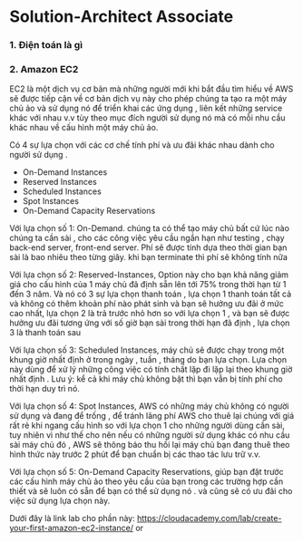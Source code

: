 # Solution-Architect Associate

### 1. Điện toán là gì 
### 2. Amazon EC2
EC2 là một dịch vụ cơ bản mà những người mới khi bắt đầu tìm hiểu về AWS sẽ được tiếp cận về cơ bản dịch vụ này cho phép chúng ta tạo ra một máy chủ ảo và sử dụng nó để triển khai các ứng dụng , liên kết những service khác với nhau v.v tùy theo mục đích người sử dụng nó mà có mỗi nhu cầu khác nhau về cấu hình một máy chủ ảo.

Có 4 sự lựa chọn với các cơ chế tính phí và ưu đãi khác nhau dành cho người sử dụng .
+ On-Demand Instances
+ Reserved Instances
+ Scheduled Instances
+ Spot Instances
+ On-Demand Capacity Reservations

Với lựa chọn số 1: On-Demand. chúng ta có thể tạo máy chủ bất cứ lúc nào chúng ta cần sài , cho các công việc yêu cầu ngắn hạn như testing , chạy back-end server, front-end server. Phí sẽ được tính dựa theo thời gian bạn sài là bao nhiêu theo từng giây. khi bạn terminate thì phí sẽ không tính nữa

Với lựa chọn số 2: Reserved-Instances, Option này cho bạn khả năng giảm giá cho cấu hình của 1 máy chủ đã định sẵn lên tới 75% trong thời hạn từ 1 đến 3 năm. Và nó có 3 sự lựa chọn thanh toán , lựa chọn 1 thanh toán tất cả và không có thêm khoản phí nào phát sinh và bạn sẽ hưởng ưu đãi ở mức cao nhất, lựa chọn 2 là trả trước nhỏ hơn so với lựa chọn 1 , và bạn sẽ được hưởng ưu đãi tương ứng với số giờ bạn sài trong thời hạn đã định , lựa chọn 3 là  thanh toán sau

Với lựa chọn số 3: Scheduled Instances, máy chủ sẽ được chạy trong một khung giờ nhất định ở trong ngày , tuần , tháng do bạn lựa chọn. Lựa chọn này dùng để xử lý những công việc có tính chất lặp đi lặp lại theo khung giờ nhất định . Lưu ý: kể cả khi máy chủ không bật thì bạn vẫn bị tính phí cho thời hạn duy trì nó.

Với lựa chọn số 4: Spot Instances, AWS có những máy chủ không có người sử dụng và đang để trống , để tránh lãng phí AWS cho thuê lại chúng với giá rất rẻ khi ngang cấu hình so với lựa chọn 1 cho những người dùng cần sài, tuy nhiên vì như thế cho nên nếu có những người sử dụng khác có nhu cầu sài máy chủ đó , AWS sẽ thông báo thu hồi lại máy chủ bạn đang thuê theo hình thức này trước 2 phút để bạn chuẩn bị các thao tác lưu trữ v.v.

Với lựa chọn số 5: On-Demand Capacity Reservations, giúp bạn đặt trước các cấu hình máy chủ ảo theo yêu cầu của bạn trong các trường hợp cần thiết và sẽ luôn có sẵn để bạn có thể sử dụng nó . và cũng sẽ có ưu đãi cho việc sử dụng lựa chọn này.

Dưới đây là link lab cho phần này: https://cloudacademy.com/lab/create-your-first-amazon-ec2-instance/ or 
